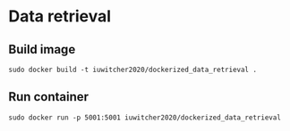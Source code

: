 # Data retrieval

## Build image

`sudo docker build -t iuwitcher2020/dockerized_data_retrieval .`

## Run container

`sudo docker run -p 5001:5001 iuwitcher2020/dockerized_data_retrieval`

